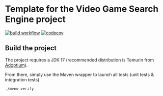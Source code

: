 # Template for the Video Game Search Engine project

[![build workflow](https://github.com/detenp/video_game_search_engine/actions/workflows/build.yml/badge.svg)](https://github.com/detenp/video_game_search_engine/actions)
[![codecov](https://codecov.io/gh/detenp/video_game_search_engine/branch/main/graph/badge.svg)](https://codecov.io/gh/detenp/video_game_search_engine)

## Build the project

The project requires a JDK 17 (recommended distribution is Temurin from [Adoptium](https://adoptium.net/)).

From there, simply use the Maven wrapper to launch all tests (unit tests & integration tests).

`./mvnw verify`

